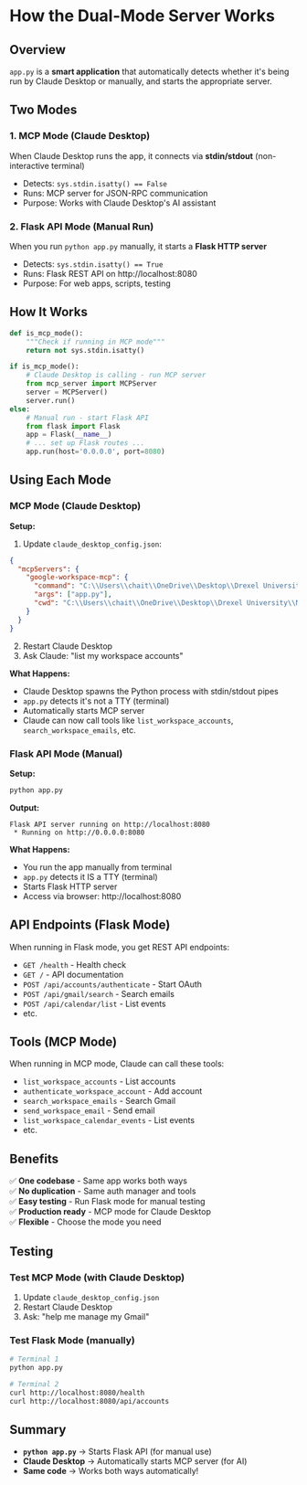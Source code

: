 # How the Dual-Mode Server Works

## Overview

`app.py` is a **smart application** that automatically detects whether it's being run by Claude Desktop or manually, and starts the appropriate server.

## Two Modes

### 1. **MCP Mode** (Claude Desktop)
When Claude Desktop runs the app, it connects via **stdin/stdout** (non-interactive terminal)
- Detects: `sys.stdin.isatty() == False`
- Runs: MCP server for JSON-RPC communication
- Purpose: Works with Claude Desktop's AI assistant

### 2. **Flask API Mode** (Manual Run)
When you run `python app.py` manually, it starts a **Flask HTTP server**
- Detects: `sys.stdin.isatty() == True`
- Runs: Flask REST API on http://localhost:8080
- Purpose: For web apps, scripts, testing

## How It Works

```python
def is_mcp_mode():
    """Check if running in MCP mode"""
    return not sys.stdin.isatty()

if is_mcp_mode():
    # Claude Desktop is calling - run MCP server
    from mcp_server import MCPServer
    server = MCPServer()
    server.run()
else:
    # Manual run - start Flask API
    from flask import Flask
    app = Flask(__name__)
    # ... set up Flask routes ...
    app.run(host='0.0.0.0', port=8080)
```

## Using Each Mode

### MCP Mode (Claude Desktop)

**Setup:**
1. Update `claude_desktop_config.json`:
```json
{
  "mcpServers": {
    "google-workspace-mcp": {
      "command": "C:\\Users\\chait\\OneDrive\\Desktop\\Drexel University\\MSAIML Books and Materials\\Future Projects\\Google-Workspace\\.venv\\Scripts\\python.exe",
      "args": ["app.py"],
      "cwd": "C:\\Users\\chait\\OneDrive\\Desktop\\Drexel University\\MSAIML Books and Materials\\Future Projects\\Google-Workspace"
    }
  }
}
```

2. Restart Claude Desktop
3. Ask Claude: "list my workspace accounts"

**What Happens:**
- Claude Desktop spawns the Python process with stdin/stdout pipes
- `app.py` detects it's not a TTY (terminal)
- Automatically starts MCP server
- Claude can now call tools like `list_workspace_accounts`, `search_workspace_emails`, etc.

### Flask API Mode (Manual)

**Setup:**
```bash
python app.py
```

**Output:**
```
Flask API server running on http://localhost:8080
 * Running on http://0.0.0.0:8080
```

**What Happens:**
- You run the app manually from terminal
- `app.py` detects it IS a TTY (terminal)
- Starts Flask HTTP server
- Access via browser: http://localhost:8080

## API Endpoints (Flask Mode)

When running in Flask mode, you get REST API endpoints:

- `GET /health` - Health check
- `GET /` - API documentation
- `POST /api/accounts/authenticate` - Start OAuth
- `POST /api/gmail/search` - Search emails
- `POST /api/calendar/list` - List events
- etc.

## Tools (MCP Mode)

When running in MCP mode, Claude can call these tools:

- `list_workspace_accounts` - List accounts
- `authenticate_workspace_account` - Add account
- `search_workspace_emails` - Search Gmail
- `send_workspace_email` - Send email
- `list_workspace_calendar_events` - List events
- etc.

## Benefits

✅ **One codebase** - Same app works both ways  
✅ **No duplication** - Same auth manager and tools  
✅ **Easy testing** - Run Flask mode for manual testing  
✅ **Production ready** - MCP mode for Claude Desktop  
✅ **Flexible** - Choose the mode you need

## Testing

### Test MCP Mode (with Claude Desktop)
1. Update `claude_desktop_config.json`
2. Restart Claude Desktop
3. Ask: "help me manage my Gmail"

### Test Flask Mode (manually)
```bash
# Terminal 1
python app.py

# Terminal 2
curl http://localhost:8080/health
curl http://localhost:8080/api/accounts
```

## Summary

- **`python app.py`** → Starts Flask API (for manual use)
- **Claude Desktop** → Automatically starts MCP server (for AI)
- **Same code** → Works both ways automatically!

